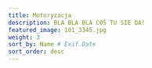 ```yaml
---
title: Motoryzacja 
description: BLA BLA BLA COŚ TU SIE DA! 
featured_image: 101_3345.jpg 
weight: 3
sort_by: Name # Exif.Date
sort_order: desc
---
```


